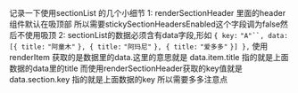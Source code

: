 记录一下使用sectionList 的几个小细节
	1:
		renderSectionHeader 里面的header组件默认在吸顶部
		所以需要stickySectionHeadersEnabled这个字段调为false然后不使用吸顶
	2:
		sectionList的数据必须含有data字段,形如
		`{ key:` `"A"``, data: [{ title:` `"阿童木"`  `}, { title:` `"阿玛尼"`  `}, { title:` `"爱多多"`  `}] },`
		使用renderItem 获取的是数据里的data.这里的意思就是
		data.item.title 指的就是上面数据的data里的title
		而使用renderSectionHeader获取的key值就是
		data.section.key 指的就是上面数据的key
		所以需要多多注意点
<!--stackedit_data:
eyJoaXN0b3J5IjpbNjE4NTkzNzAzXX0=
-->